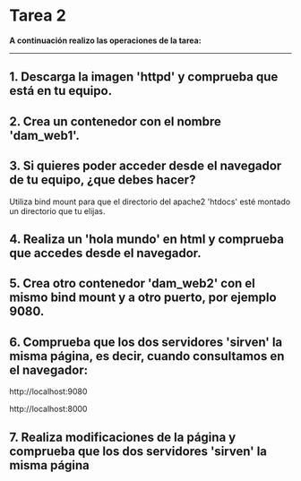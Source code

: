 # Tarea 2

**A continuación realizo las operaciones de la tarea:**

---
## 1. Descarga la imagen 'httpd' y comprueba que está en tu equipo.

## 2. Crea un contenedor con el nombre 'dam_web1'.

## 3. Si quieres poder acceder desde el navegador de tu equipo, ¿que debes hacer?
Utiliza bind mount para que el directorio del apache2 'htdocs' esté montado un directorio que tu elijas.

## 4. Realiza un 'hola mundo' en html y comprueba que accedes desde el navegador.

## 5. Crea otro contenedor 'dam_web2' con el mismo bind mount y a otro puerto, por ejemplo 9080.

## 6. Comprueba que los dos servidores 'sirven' la misma página, es decir, cuando consultamos en el navegador:
http://localhost:9080 

http://localhost:8000

## 7. Realiza modificaciones de la página y comprueba que los dos servidores 'sirven' la misma página








